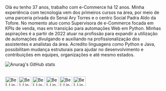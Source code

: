 Olá eu tenho 37 anos, trabalho com e-Commerce há 12 anos. 
Minha experiência com tecnologia vem dos primeiros cursos na área, por meio de uma parceria privada do Senai Ary Torres e o centro Social Padra Aldo da Tofore. 
No momento atuo como Supervisora de e-Commerce focada em KPIs de venda, mas em transição para automações Web em Python. 
Minhas aspirações é a partir de 2022 atuar na profissão para expandir a utilização de automações divulgando e auxiliando na profissionalização dos assistentes e analistas da área.
Acredito linguagens como Python e Java, possibilitam mudança estruturais para ajudar no desenvolvimento e contribuições em equipes, organizações e até mesmo estados. 

![Anurag's GitHub stats](https://github-readme-stats.vercel.app/api?username=Iza-Bel&show_icons=true&theme=default)
<div style="display: inline_block"><br>

<img align="center" alt="Bel_Ling" height="30" width="40" src="https://cdn.jsdelivr.net/gh/devicons/devicon/icons/mysql/mysql-original.svg" />      
<img align="center" alt="Bel_Ling" height="30" width="40" src="https://cdn.jsdelivr.net/gh/devicons/devicon/icons/python/python-original.svg" />
<img align="center" alt="Bel_Ling" height="30" width="40" src="https://cdn.jsdelivr.net/gh/devicons/devicon/icons/java/java-original.svg" />
<img align="center" alt="Bel_Ling" height="30" width="40" src="https://cdn.jsdelivr.net/gh/devicons/devicon/icons/css3/css3-original.svg" />
<img align="center" alt="Bel_Ling" height="30" width="40" src="https://cdn.jsdelivr.net/gh/devicons/devicon/icons/html5/html5-original.svg" />
<img align="center" alt="Bel_Ling" height="30" width="40" src="https://cdn.jsdelivr.net/gh/devicons/devicon/icons/photoshop/photoshop-plain.svg" />
          
 </div><br>


          
